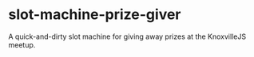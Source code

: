 # slot-machine-prize-giver
A quick-and-dirty slot machine for giving away prizes at the KnoxvilleJS meetup.
